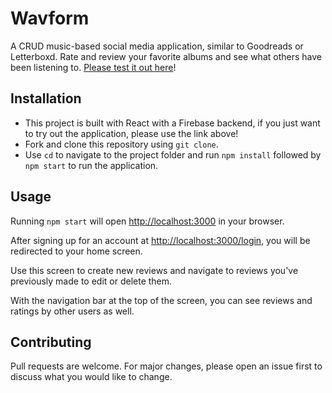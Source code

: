 # Wavform

A CRUD music-based social media application, similar to Goodreads or Letterboxd. Rate and review your favorite albums and see what others have been listening to. [Please test it out here](https://react-bouncr.web.app/)!

## Installation

- This project is built with React with a Firebase backend, if you just want to try out the application, please use the link above!
- Fork and clone this repository using ```git clone```.
- Use ```cd``` to navigate to the project folder and run ```npm install``` followed by ```npm start``` to run the application.

## Usage 

Running ```npm start``` will open [http://localhost:3000](http://localhost:3000) in your browser.

After signing up for an account at [http://localhost:3000/login](http://localhost:3000/login), you will be redirected to your home screen.

Use this screen to create new reviews and navigate to reviews you've previously made to edit or delete them.

With the navigation bar at the top of the screen, you can see reviews and ratings by other users as well.

## Contributing

Pull requests are welcome. For major changes, please open an issue first to discuss what you would like to change.